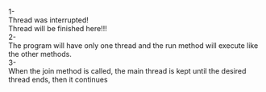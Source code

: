 1-\
Thread was interrupted!\
Thread will be finished here!!!\
2-\
The program will have only one thread and the run method will execute like the other methods.\
3-\
When the join method is called, the main thread is kept until the desired thread ends, then it continues